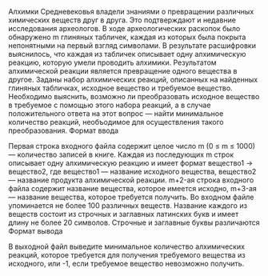 Алхимки Средневековья владели знаниями о превращении различных химических веществ друг в друга. Это подтверждают и недавние исследования археологов. В ходе археологических раскопок было обнаружено m глиняных табличек, каждая из которых была покрыта непонятными на первый взгляд символами. В результате расшифровки выяснилось, что каждая из табличек описывает одну алхимическую реакцию, которую умели проводить алхимики. Результатом алхимической реакции является превращение одного вещества в другое. Заданы набор алхимических реакций, описанных на найденных глиняных табличках, исходное вещество и требуемое вещество. Необходимо выяснить, возможно ли преобразовать исходное вещество в требуемое с помощью этого набора реакций, а в случае положительного ответа на этот вопрос — найти минимальное количество реакций, необъодимое для осуществления такого преобразования.
Формат ввода

Первая строка входного файла содержит целое число m (0 ≤ m ≤ 1000) — количество записей в книге. Каждая из последующих m строк описывает одну алхимическую реакцию и имеет формат вещество1 -> вещество2, где вещество1 — название исходного вещества, вещество2 — название продукта алхимической реакции. m+2-ая строка входного файла содержит название вещества, которое имеется исходно, m+3-ая — название вещества, которое требуется получить. Во входном файле упоминается не более 100 различных веществ. Название каждого из веществ состоит из строчных и заглавных латинских букв и имеет длину не более 20 символов. Строчные и заглавные буквы различаются
Формат вывода

В выходной файл выведите минимальное количество алхимических реакций, которое требуется для получения требуемого вещества из исходного, или -1, если требуемое вещество невозможно получить.